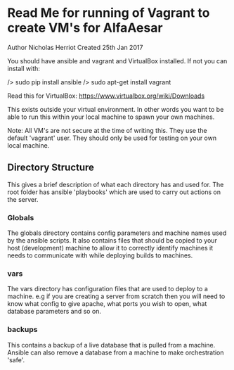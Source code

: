 Read Me for running of Vagrant to create VM's for AlfaAesar
================


Author Nicholas Herriot
Created 25th Jan 2017

You should have ansible and vagrant and VirtualBox installed. If not you can install
with:

/> sudo  pip  install  ansible
/> sudo apt-get install vagrant

Read this for VirtualBox: https://www.virtualbox.org/wiki/Downloads

This exists outside your virtual environment. In other words you want to be
able to run this within your local machine to spawn your own machines.

Note:   All VM's are not secure at the time of writing this. They use the default 'vagrant'
		user. They should only be used for testing on your own local machine.


## Directory Structure

This gives a brief description of what each directory has and used for.
The root folder has ansible 'playbooks' which are used to carry out actions on the server.

### Globals

The globals directory contains config parameters and machine names used by the ansible scripts.
It also contains files that should be copied to your host (development) machine to allow it to
correctly identify machines it needs to communicate with while deploying builds to machines.


### vars

The vars directory has configuration files that are used to deploy to a machine. e.g if you are
creating a server from scratch then you will need to know what config to give apache, what ports
you wish to open, what database parameters and so on.


### backups

This contains a backup of a live database that is pulled from a machine. Ansible can also remove
a database from a machine to make orchestration 'safe'.








